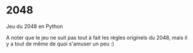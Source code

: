 # 2048
Jeu du 2048 en Python

A noter que le jeu ne suit pas tout à fait les règles originels du 2048, mais il y a tout de même de quoi s'amuser un peu :)
